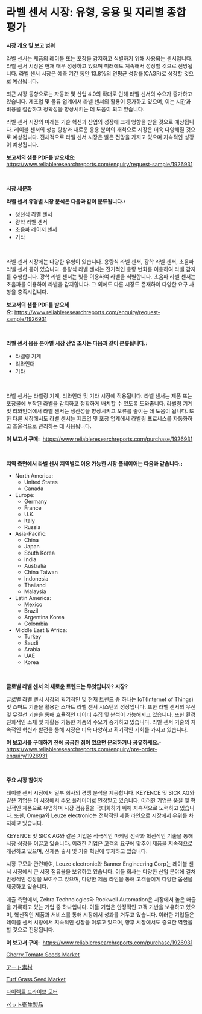 <p><h1>라벨 센서 시장: 유형, 응용 및 지리별 종합 평가</h1></p><p><strong>시장 개요 및 보고 범위</strong></p>
<p><p>라벨 센서는 제품의 레이블 또는 포장을 감지하고 식별하기 위해 사용되는 센서입니다. 라벨 센서 시장은 현재 매우 성장하고 있으며 미래에도 계속해서 성장할 것으로 전망됩니다. 라벨 센서 시장은 예측 기간 동안 13.8%의 연평균 성장률(CAGR)로 성장할 것으로 예상됩니다.</p><p>최근 시장 동향으로는 자동화 및 산업 4.0의 확대로 인해 라벨 센서의 수요가 증가하고 있습니다. 제조업 및 물류 업계에서 라벨 센서의 활용이 증가하고 있으며, 이는 시간과 비용을 절감하고 정확성을 향상시키는 데 도움이 되고 있습니다.</p><p>라벨 센서 시장의 미래는 기술 혁신과 산업의 성장에 크게 영향을 받을 것으로 예상됩니다. 레이블 센서의 성능 향상과 새로운 응용 분야의 개척으로 시장은 더욱 다양해질 것으로 예상됩니다. 전체적으로 라벨 센서 시장은 밝은 전망을 가지고 있으며 지속적인 성장이 예상됩니다.</p></p>
<p><strong>보고서의 샘플 PDF를 받으세요:</strong> <a href="https://www.reliableresearchreports.com/enquiry/request-sample/1926931">https://www.reliableresearchreports.com/enquiry/request-sample/1926931</a></p>
<p>&nbsp;</p>
<p><strong>시장 세분화</strong></p>
<p><strong>라벨 센서 유형별 시장 분석은 다음과 같이 분류됩니다.:</strong></p>
<p><ul><li>정전식 라벨 센서</li><li>광학 라벨 센서</li><li>초음파 레이저 센서</li><li>기타</li></ul></p>
<p>&nbsp;</p>
<p><p>라벨 센서 시장에는 다양한 유형이 있습니다. 용량식 라벨 센서, 광학 라벨 센서, 초음파 라벨 센서 등이 있습니다. 용량식 라벨 센서는 전기적인 용량 변화를 이용하여 라벨 감지를 수행합니다. 광학 라벨 센서는 빛을 이용하여 라벨을 식별합니다. 초음파 라벨 센서는 초음파를 이용하여 라벨을 감지합니다. 그 외에도 다른 시장도 존재하여 다양한 요구 사항을 충족시킵니다.</p></p>
<p><strong>보고서의 샘플 PDF를 받으세요:</strong>&nbsp;<a href="https://www.reliableresearchreports.com/enquiry/request-sample/1926931">https://www.reliableresearchreports.com/enquiry/request-sample/1926931</a></p>
<p>&nbsp;</p>
<p><strong> 라벨 센서 응용 분야별 시장 산업 조사는 다음과 같이 분류됩니다.:</strong></p>
<p><ul><li>라벨링 기계</li><li>리와인더</li><li>기타</li></ul></p>
<p>&nbsp;</p>
<p><p>라벨 센서는 라벨링 기계, 리와인더 및 기타 시장에 적용됩니다. 라벨 센서는 제품 또는 포장물에 부착된 라벨을 감지하고 정확하게 배치할 수 있도록 도와줍니다. 라벨링 기계 및 리와인더에서 라벨 센서는 생산성을 향상시키고 오류를 줄이는 데 도움이 됩니다. 또한 다른 시장에서도 라벨 센서는 제조업 및 포장 업계에서 라벨링 프로세스를 자동화하고 효율적으로 관리하는 데 사용됩니다.</p></p>
<p><strong>이 보고서 구매:</strong>&nbsp; <a href="https://www.reliableresearchreports.com/purchase/1926931">https://www.reliableresearchreports.com/purchase/1926931</a></p>
<p>&nbsp;</p>
<p><strong>지역 측면에서 라벨 센서 지역별로 이용 가능한 시장 플레이어는 다음과 같습니다.:</strong></p>
<p><ul>
    <li>
        North America:
        <ul>
            <li>United States</li>
            <li>Canada</li>
        </ul>
    </li>
    <li>
        Europe:
        <ul>
            <li>Germany</li>
            <li>France</li>
            <li>U.K.</li>
            <li>Italy</li>
            <li>Russia</li>
        </ul>
    </li>
    <li>
        Asia-Pacific:
        <ul>
            <li>China</li>
            <li>Japan</li>
            <li>South Korea</li>
            <li>India</li>
            <li>Australia</li>
            <li>China Taiwan</li>
            <li>Indonesia</li>
            <li>Thailand</li>
            <li>Malaysia</li>
        </ul>
    </li>
    <li>
        Latin America:
        <ul>
            <li>Mexico</li>
            <li>Brazil</li>
            <li>Argentina Korea</li>
            <li>Colombia</li>
        </ul>
    </li>
    <li>
        Middle East & Africa:
        <ul>
            <li>Turkey</li>
            <li>Saudi</li>
            <li>Arabia</li>
            <li>UAE</li>
            <li>Korea</li>
        </ul>
    </li>
    </ul></p>
<p>&nbsp;</p>
<p><strong>글로벌 라벨 센서 의 새로운 트렌드는 무엇입니까? 시장?</strong></p>
<p><p>글로벌 라벨 센서 시장의 획기적인 및 현재 트렌드 중 하나는 IoT(Internet of Things) 및 스마트 기술을 활용한 스마트 라벨 센서 시스템의 성장입니다. 또한 라벨 센서의 무선 및 무결선 기술을 통해 효율적인 데이터 수집 및 분석이 가능해지고 있습니다. 또한 환경 친화적인 소재 및 재활용 가능한 제품의 수요가 증가하고 있습니다. 라벨 센서 기술의 지속적인 혁신과 발전을 통해 시장은 더욱 다양하고 획기적인 기회를 가지고 있습니다.</p></p>
<p><strong>이 보고서를 구매하기 전에 궁금한 점이 있으면 문의하거나 공유하세요.</strong>- <a href="https://www.reliableresearchreports.com/enquiry/pre-order-enquiry/1926931">https://www.reliableresearchreports.com/enquiry/pre-order-enquiry/1926931</a></p>
<p>&nbsp;</p>
<p><strong>주요 시장 참여자</strong></p>
<p><p>레이블 센서 시장에서 일부 회사의 경쟁 분석을 제공합니다. KEYENCE 및 SICK AG와 같은 기업은 이 시장에서 주요 플레이어로 인정받고 있습니다. 이러한 기업은 품질 및 혁신적인 제품으로 유명하며 시장 점유율을 극대화하기 위해 지속적으로 노력하고 있습니다. 또한, Omega와 Leuze electronic는 전략적인 제품 라인으로 시장에서 우위를 차지하고 있습니다.</p><p>KEYENCE 및 SICK AG와 같은 기업은 적극적인 마케팅 전략과 혁신적인 기술을 통해 시장 성장을 이끌고 있습니다. 이러한 기업은 고객의 요구에 맞추어 제품을 지속적으로 개선하고 있으며, 신제품 출시 및 기술 혁신에 투자하고 있습니다.</p><p>시장 규모와 관련하여, Leuze electronic와 Banner Engineering Corp는 레이블 센서 시장에서 큰 시장 점유율을 보유하고 있습니다. 이들 회사는 다양한 산업 분야에 걸쳐 안정적인 성장을 보여주고 있으며, 다양한 제품 라인을 통해 고객들에게 다양한 옵션을 제공하고 있습니다.</p><p>매출 측면에서, Zebra Technologies와 Rockwell Automation은 시장에서 높은 매출을 기록하고 있는 기업 중 하나입니다. 이들 기업은 안정적인 고객 기반을 보유하고 있으며, 혁신적인 제품과 서비스를 통해 시장에서 성과를 거두고 있습니다. 이러한 기업들은 레이블 센서 시장에서 지속적인 성장을 이루고 있으며, 향후 시장에서도 중요한 역할을 할 것으로 전망됩니다.</p></p>
<p><strong>이 보고서 구매:</strong>&nbsp;&nbsp;<a href="https://www.reliableresearchreports.com/purchase/1926931">https://www.reliableresearchreports.com/purchase/1926931</a></p>
<p><p><a href="https://issuu.com/reportprime-2/docs/cherry-tomato-seeds-market-size-2030.pptx">Cherry Tomato Seeds Market</a></p><p><a href="https://medium.com/@munroco657/%E3%82%A2%E3%83%BC%E3%83%88%E8%B3%87%E6%9D%90%E5%B8%82%E5%A0%B4-2031%E5%B9%B4%E3%81%BE%E3%81%A7%E3%81%AE%E6%88%90%E5%8A%9F%E3%81%99%E3%82%8B%E3%83%93%E3%82%B8%E3%83%8D%E3%82%B9%E6%88%A6%E7%95%A5%E4%BA%88%E6%B8%AC%E3%81%AE%E9%8D%B5-dc20242dbb57">アート素材</a></p><p><a href="https://issuu.com/reportprime-2/docs/turf-grass-seed-market-size-2030.pptx">Turf Grass Seed Market</a></p><p><a href="https://github.com/TobyKub4685/Market-Research-Report-List-1/blob/main/23743647626.md">다이렉트 드라이브 모터</a></p><p><a href="https://medium.com/@chloekessler01/%E3%83%9A%E3%83%83%E3%83%88%E8%A1%9B%E7%94%9F%E8%A3%BD%E5%93%81%E5%B8%82%E5%A0%B4%E3%81%AE%E6%B4%9E%E5%AF%9F-%E5%B8%82%E5%A0%B4%E5%8B%95%E5%90%91-%E6%88%90%E9%95%B7-%E4%BA%88%E6%B8%AC-2024%E5%B9%B4%E3%81%8B%E3%82%892031%E5%B9%B4%E3%81%BE%E3%81%A7-fe10d9b09e22">ペット衛生製品</a></p></p>
